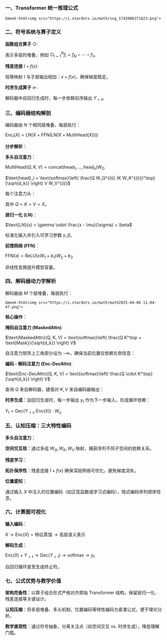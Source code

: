 ### **一、Transformer 统一推理公式**

`Gmeek-html<img src="https://i.stardots.io/math/svg_1743906371623.png">`



### **二、符号系统与算子定义**

**函数组合算子** $\bigcirc$:

表示多层的堆叠，例如 $\bigcirc_{l=1}^N f_l = f_N \circ \cdots \circ f_1$。

**残差连接** $I + f(x)$:

恒等映射 $I$ 与子层输出相加：$x + f(x)$，确保梯度稳定。

**时序生成算子** $\triangleright$:

解码器中自回归生成时，每一步依赖前序输出 $Y_{<t}$。


### **三、编码器结构解剖**

编码器由 $N$ 个相同层堆叠，每层执行：

$\text{Enc}_l(X) = \text{LN}\left( X + \text{FFN}\left( \text{LN}\left( X + \text{MultiHead}(X) \right) \right) \right)$

**分步解析**：

**多头自注意力**：

$\text{MultiHead}(Q, K, V) = \text{concat}(\text{head}_1, \dots, \text{head}_h) W_O$

$\text{head}_i = \text{softmax}\left( \frac{Q W_Q^{(i)} (K W_K^{(i)})^\top}{\sqrt{d_k}} \right) V W_V^{(i)}$

每个注意力头：

其中 $Q = K = V = X$。

**层归一化 (LN)**：

$\text{LN}(x) = \gamma \odot \frac{x - \mu}{\sigma} + \beta$

标准化输入并引入可学习参数 $\gamma, \beta$。

**前馈网络 (FFN)**：

$\text{FFN}(x) = \text{ReLU}(x W_1 + b_1) W_2 + b_2$

非线性变换提升模型容量。

### **四、解码器动力学解析**

解码器由 $M$ 个层堆叠，每层执行：

`Gmeek-html<img src="https://i.stardots.io/math/math2025-04-06 11-04-47.png">`


**核心操作**：

**掩码自注意力 (MaskedAttn)**:

$\text{MaskedAttn}(Q, K, V) = \text{softmax}\left( \frac{Q K^\top + \text{Mask}}{\sqrt{d_k}} \right) V$

自注意力矩阵上三角部分设为 $-\infty$，确保当前位置仅依赖左侧信息：

**编码 - 解码注意力 (Enc-DecAttn)**:

$\text{Enc-DecAttn}(Q, K, V) = \text{softmax}\left( \frac{Q \cdot K^\top}{\sqrt{d_k}} \right) V$

查询 $Q$ 来自解码器，键值对 $K, V$ 来自编码器输出：

**时序生成**：自回归生成时，每一步输出 $y_t$ 作为下一步输入，形成循环依赖：

$Y_{t} = \text{Dec}(Y_{<t}, \text{Enc}(X)) \cdot W_o$


### **五、认知压缩：三大特性编码**

**多头自注意力**：

**空间交互核**：通过多组 $W_Q, W_K, W_V$ 映射，捕获序列不同子空间的依赖关系。

**残差学习**：

**拓扑保序性**：残差连接 $I + f(x)$ 确保深层网络可优化，避免梯度消失。

**位置感知**：

通过输入 $X$ 中注入的位置编码（如正弦函数或学习式编码），隐式编码序列顺序信息。



### **六、计算图可视化**

**输入编码**：

$X \rightarrow \text{Enc}(X) = \text{特征蒸馏} \rightarrow \text{高层语义表示}$

**解码生成**：

$\text{Enc}(X) + Y_{<t} \rightarrow \text{Dec}(Y_{<t}) \rightarrow \text{softmax} \rightarrow y_t$

自回归循环直至生成终止符。


### **七、公式优势与教学价值**

**架构完备性**：以算子组合形式严格对齐原始 Transformer 结构，保留层归一化、残差连接等关键设计。

**认知压缩**：将多层堆叠、多头机制、位置编码等特性编码为紧凑公式，便于理论分析。

**教学直观性**：通过符号抽象，分离关注点（如空间交互 vs. 时序生成），降低理解门槛。



